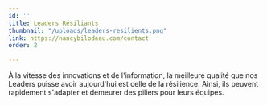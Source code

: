 ```yaml
---
id: ''
title: Leaders Résiliants
thumbnail: "/uploads/leaders-resilients.png"
link: https://nancybilodeau.com/contact
order: 2

---
```

À la vitesse des innovations et de l'information, la meilleure qualité que nos Leaders puisse avoir aujourd'hui est celle de la résilience. Ainsi, ils peuvent rapidement s'adapter et demeurer des piliers pour leurs équipes.